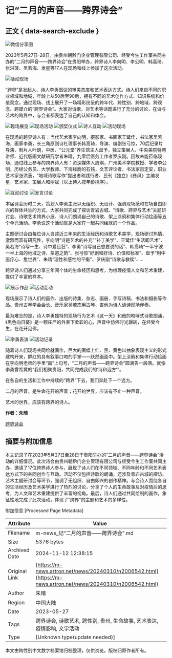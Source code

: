 # 记“二月的声音——跨界诗会” 

## 正文 { data-search-exclude }

![微信分享图](https://auction1-img.artimg.net/Img/image?src=https://img10.artimg.net/public/beian/png/202306/0c48beadfce3af48119ba5e874d8d055.png&w=100&h=100&c=1)

2023年5月27日-28日，由贵州朝黔门企业管理有限公司、经受今生工作室共同主办的“二月的声音——跨界诗会”在贵阳举办，跨界诗人李向明、李公明、韩高琦、张洪菠、吴若海、发星等17人在现场和线上参加了这次活动。

![活动现场](https://img10.artimg.net/public/beian/jpg/202306/492694b92bb46301b069efa67f2453c7.jpg)

“跨界”是发起人、诗人李勇倡议的审美态度和艺术表达方式。诗人们来自不同的职业领域和地域，年龄上从50后至90后，拥有不同的艺术创作方式、知识系统和价值观念，通过现场、线上展开了一场精彩纷呈的跨年代、跨性别、跨地域、跨观念、跨媒介的“跨界诗会”。大家对诗歌、对艺术等话题进行了充分的讨论，在诗与艺术的跨界中，与会者都表达了自己的认知和体会。

![现场展览](https://img10.artimg.net/public/beian/jpg/202306/d28376984e895cba0cbe536d175d3f98.jpg)
![现场活动](https://img10.artimg.net/public/beian/jpg/202306/24356d50e7b23a7aa964fb1eabfbfcfb.jpg)
![颁奖仪式](https://img10.artimg.net/public/beian/jpg/202306/251235a63c188f299a572f53409dd0b1.jpg)
![诗人互动](https://img10.artimg.net/public/beian/jpg/202306/e8ef44061027352a716f9cbe95b3fec3.jpg)
![活动现场](https://img10.artimg.net/public/beian/jpg/202306/ef0cfd21877fd29e6b21712c477b6984.jpg)

在现场的跨界诗人有：当代艺术家李向明，摄影家、书画家王鹭佳，书法家吴若海，画家李勇，长三角原则诗社理事长韩高琦，导演、编剧张弓惊，70后纪录片导演、制片人叶朗，中医、“公元堂”养生馆主人盘予，独立策展人、中央美院特聘讲师、近代版画文献研究学者朱晴，九零后医务工作者罗庆刚。因故未能莅临现场，通过线上参与的跨界诗人有：资深媒体人周琪，广州美术学院教授、学者李公明，历经公务员、大学教师、下海经商的石铭，文艺评论者、书法家百定安，职业艺术家张洪菠，“地域诗歌写作”提出者和践行者、民刊《独立》《彝风》主编发星，艺术家、策展人和丽斌（以上诗人按年龄排序）。

![互动讨论](https://img10.artimg.net/public/beian/jpg/202306/7bbbed0c50c578f9ccbe5084d110ae35.jpg)
![发言讨论](https://img10.artimg.net/public/beian/jpg/202306/adf56ce8b8b79ac5212e159e24b0d157.jpg)

本届诗会历时二天，策划人李勇主张以无组织、无设计、强调现场感和在场自由即兴的群体共生的方式，大家共同完成了探访青岩古城、“诗歌、跨界与艺术”主题研讨会、诗歌艺术跨界小展、诗人们朗诵自己的诗歌、架上涂鸦和集体行动绘画等五个单元活动。李勇说这个活动就是大家在一起共同绘就的一个作品。

主题研讨会由每位诗人自述近三年来的生活经历和诗歌艺术美学，现场研讨热情、激烈而富有研究性，李向明“诗是艺术的补充”“补丁美学”、王鹭佳“生活即艺术”、吴若海“诗写一生、诗中爱且狂”、李勇“诗写自己想要说的话”、韩高琦“一半宁波一半上海的地域之诗、茶道之韵”、张弓惊“好剧和好诗、价值和标准”、盘予“用中医疗心、愈世界”、朱晴“理性和感性的平衡”、罗庆刚“诗歌与救赎”……

跨界诗人们通过分享三年间个体的生命经历和思考，为梳理疫情人文和艺术重建，提供了丰富的样本。

![展示作品](https://img10.artimg.net/public/beian/jpg/202306/935bedb3ee0e199f1b5a4d5abd8ead9e.jpg)
![活动互动](https://img10.artimg.net/public/beian/jpg/202306/5f1f85a98b63a282e18c52e69de31953.jpg)

现场展示了诗人们的画作、出版的诗集、杂志、画册、手写诗稿、书法和摄影等作品。贵州古琴学会会长、音乐家吴若杰用古琴、吉他为诗人诵诗现场伴奏。

最为难忘的是，诗人李勇独特的现场行为艺术《这一天》和他的咆哮式诗歌朗诵，《黑色向日葵》是一颗庄严的外表下柔软的心，声音中仿佛时光辗转，在经受今生，在花开见佛。

![李勇表演](https://img10.artimg.net/public/beian/jpg/202306/d0eea0cb24d7fbc983d10d4706c3c488.jpg)
![活动记录](https://img10.artimg.net/public/beian/jpg/202306/2d0949ece29e11192e805fd5976ccea8.jpg)

随着诗人们现场共同绘就画作，巨大的画幅上红、黑、黄色以抽象表现主义的形式建构开来，鲜红的具有叙事口吻的手掌——跃然画面中。架上涂鸦和集体行动绘画在李向明老师的手里“画”上句号，“二月的声音——跨界诗会”圆满告一段落。就像李勇曾希冀的“我们相聚贵阳，共同完成我们的‘诗和远方’”。

在各自的生活和工作中持续的“跨界”下去，我们奔赴下一个远方。

二月的声音，是生命花开的声音；花开的世界，应该有不止一种声音。

艺术的世界，应该有跨界的诗人。

**作者：朱晴**  

[跨界诗会](https://artexpress.artron.net/wap/art/label/289679)

## 摘要与附加信息

<!-- tcd_abstract -->
本文记录了在2023年5月27日至28日于贵阳举办的“二月的声音——跨界诗会”活动的详细情况。此次诗会由贵州朝黔门企业管理有限公司与经受今生工作室共同主办，邀请了17位跨界诗人参与，展现了诗人们在不同领域、不同年龄和不同艺术表达方式下的共同创作与互动。活动不仅包括诗歌的朗诵，还涉及青岩古城的探访、艺术主题研讨会等环节，强调了无组织、自由即兴的创作精神。与会诗人围绕各自的生活经历及艺术美学进行了热烈的讨论，分享了个人的生命故事及对疫情后的思考，为人文和艺术重建提供了丰富的视角。最后，诗人们通过共同绘制的画作，象征性地完成了此次活动，体现了“跨界”的主题和艺术的多样性。
<!-- tcd_abstract_end -->

附加信息 [Processed Page Metadata]

| Attribute       | Value                                  |
|-----------------|----------------------------------------|
| Filename        | m-news_记“二月的声音——跨界诗会”.md                             |
| Size            | 5376 bytes                           |
| Archived Date   | 2024-11-12 12:38:15                             |
| Original Link   | [https://m-news.artron.net/news/20240310/n2006542.html](https://m-news.artron.net/news/20240310/n2006542.html)                       |
| Author          | 朱晴                               |
| Region          | 中国大陆                               |
| Date            | 2023-05-27                                 |
| Tags            | 跨界诗会, 诗歌艺术, 跨性别, 贵州, 生命故事, 艺术表达, 疫情影响, 文学活动                                 |
| Type            | [Unknown type(update needed)]                                 |
<!-- tcd_table_end -->

本文由跨性别中文数字档案馆归档整理，仅供浏览。版权归原作者所有。
